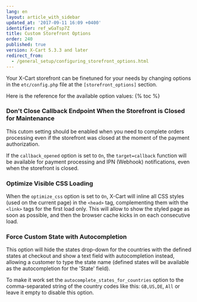 ```yaml
---
lang: en
layout: article_with_sidebar
updated_at: '2017-09-11 16:09 +0400'
identifier: ref_wGaTsp7Z
title: Custom Storefront Options
order: 240
published: true
version: X-Cart 5.3.3 and later
redirect_from:
  - /general_setup/configuring_storefront_options.html
---
```

Your X-Cart storefront can be finetuned for your needs by changing options in the `etc/config.php` file at the `[storefront_options]` section. 

Here is the reference for the available option values:
{% toc %}

### Don't Close Callback Endpoint When the Storefront is Closed for Maintenance

This cutom setting should be enabled when you need to complete orders processing even if the storefront was closed at the moment of the payment authorization.

If the `callback_opened` option is set to `On`, the `target=callback` function will be available for payment processing and IPN (Webhook) notifications, even when the storefront is closed.

### Optimize Visible CSS Loading

When the `optimize_css` option is set to `On`, X-Cart will inline all CSS styles (used on the current page) in the `<head>` tag, complementing them with the `<link>` tags for the first load only. This will allow to show the styled page as soon as possible, and then the browser cache kicks in on each consecutive load.

### Force Custom State with Autocompletion

This option will hide the states drop-down for the countries with the defined states at checkout and show a text field with autocompletion instead, allowing a customer to type the state name (defined states will be available as the autocompletion for the 'State' field). 

To make it work set the `autocomplete_states_for_countries` option to the comma-separated string of the country codes like this: `GB,US,DE`, `All` or leave it empty to disable this option.
